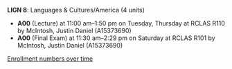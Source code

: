 **LIGN 8**: Languages & Cultures/America (4 units)

- **A00** (Lecture) at 11:00 am–1:50 pm on Tuesday, Thursday at RCLAS R110 by McIntosh, Justin Daniel (A15373690)
- **A00** (Final Exam) at 11:30 am–2:29 pm on Saturday at RCLAS R101 by McIntosh, Justin Daniel (A15373690)

[Enrollment numbers over time](./LIGN8.tsv)
